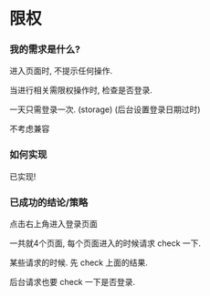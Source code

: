 # 限权

### 我的需求是什么?

进入页面时, 不提示任何操作.

当进行相关需限权操作时, 检查是否登录.

一天只需登录一次.  (storage) (后台设置登录日期过时)

不考虑兼容

### 如何实现

已实现!











### 已成功的结论/策略

点击右上角进入登录页面

一共就4个页面, 每个页面进入的时候请求 check 一下.

某些请求的时候. 先 check 上面的结果.

后台请求也要 check 一下是否登录.



